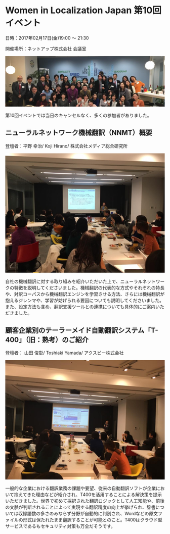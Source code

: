 # Women in Localization Japan 第10回イベント

日時：2017年02月17日(金)19:00 ～ 21:30

開催場所：ネットアップ株式会社 会議室

![image](img/10_01.png)

第10回イベントでは当日のキャンセルなく、多くの参加者がありました。

## ニューラルネットワーク機械翻訳（NNMT）概要
登壇者：平野 幸治/ Koji Hirano/ 株式会社メディア総合研究所

![image](img/10_02.png)

自社の機械翻訳に対する取り組みを紹介いただいた上で、ニューラルネットワークの特徴を説明してくださいました。機械翻訳の代表的な方式やそれぞれの特長や、対訳コーパスから機械翻訳エンジンを学習させる方法、さらには機械翻訳が抱えるジレンマや、学習が妨げられる要因についても説明してくださいました。また、設定方法も含め、翻訳支援ツールとの連携についても具体的にご案内いただきました。

## 顧客企業別のテーラーメイド自動翻訳システム「T-400」（旧：熟考）のご紹介

登壇者： 山田 俊彰/ Toshiaki Yamada/ アクスビー株式会社

![image](img/10_03.png)

一般的な企業における翻訳業務の課題や要望、従来の自動翻訳ソフトが企業において抱えてきた理由などが紹介され、T400を活用することによる解決策を提示いただきました。世界で初めて採択された翻訳ロジックとして人工知能や、前後の文脈が判断されることによって実現する翻訳精度の向上が挙げられ、辞書については収録語数の多さのみならず分野が自動的に判別され、Wordなどの原文ファイルの形式は保たれたまま翻訳することが可能とのこと。T400はクラウド型サービスであるもセキュリティ対策も万全だそうです。
